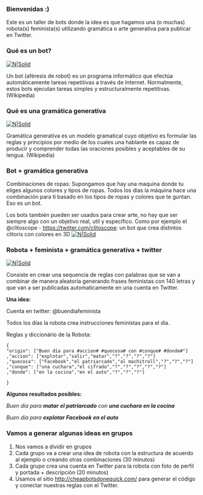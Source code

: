 ### Bienvenidas :)

Este es un taller de bots donde la idea es que hagamos una (o muchas) robota(s) feminista(s) utilizando gramática o arte generativa para publicar en Twitter.

### Qué es un bot?

[![N|Solid](https://media.giphy.com/media/UH9QKcraNtbxK/giphy.gif)](https://nodesource.com/products/nsolid)

Un bot (aféresis de robot) es un programa informático que efectúa automáticamente tareas repetitivas a través de Internet. Normalmente, estos bots ejecutan tareas simples y estructuralmente repetitivas. (Wikipedia)

### Qué es una gramática generativa 

[![N|Solid](https://media.giphy.com/media/qccVJBDT6xNqU/giphy.gif)](https://nodesource.com/products/nsolid)

Gramática generativa es un modelo gramatical cuyo objetivo es formular las reglas y principios por medio de los cuales una hablante es capaz de producir y comprender todas las oraciones posibles y aceptables de su lengua. (Wikipedia)

### Bot + gramática generativa
Combinaciones de ropas:
Supongamos que hay una maquina donde tu eliges algunos colores y tipos de ropas. Todos los días la máquina hace una combinación para ti basado en los tipos de ropas y colores que te guntan. Eso es un bot.

Los bots también pueden ser usados para crear arte, no hay que ser siempre algo con un objetivo real, util y específico. 
Como por ejemplo el @clitoscope - https://twitter.com/clitoscope: un bot que crea distintos clitoris con colores en 3D
[![N|Solid](https://i.imgur.com/VouA6ki.jpg)](https://twitter.com/clitoscope)




### Robota + feminista + gramática generativa + twitter

[![N|Solid](https://media2.giphy.com/media/3og0ISTHRg4HSNKTao/giphy.gif)](https://twitter.com/clitoscope)

Consiste en crear una sequencia de reglas con palabras que se van a combinar de manera aleatoria generando frases feministas con 140 letras y que van a ser publicadas automaticamente en una cuenta en Twitter.

**Una idea:**

Cuenta en twitter: @buendiafeminista

Todos los días la robota crea instrucciones feministas para el día.


Reglas y diccionário de la Robota:
```
{
"origin": ["Buen día para #accion# #quecosa# con #conque# #donde#"]
,"accion": ["explotar","salir","matar","?","?","?","?"]
,"quecosa": ["Facebook","el patriarcado","al machitroll","?","?","?"]
,"conque": ["una cuchara","el cifrado","?","?","?","?","?"]
,"donde": ["en la cocina","en el auto","?","?","?"]

}

```
**Algunos resultados posibles:**

_Buen día para **matar** **el patriarcado** con **una cuchara** **en la cocina**_

_Buen día para **explotar** **Facebook** **en el auto**_

### Vamos a generar algunas ideas en grupos

1. Nos vamos a dividir en grupos
2. Cada grupo va a crear una idea de robota con la estructura de acuerdo al ejemplo o creando otras combinaciones (30 minutos)
3. Cada grupo crea una cuenta en Twitter para la robota con foto de perfil y portada + descripción (20 minutos)
4. Usamos el sitio http://cheapbotsdonequick.com/ para generar el código y conectar nuestras reglas con el Twitter.

